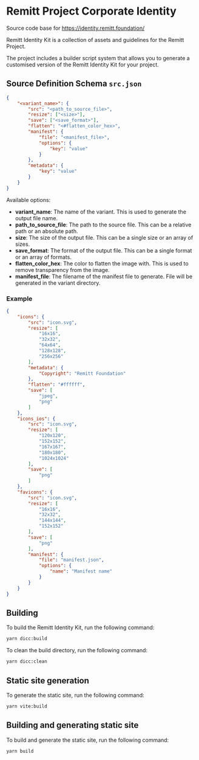 # Remitt Project Corporate Identity

Source code base for https://identity.remitt.foundation/

Remitt Identity Kit is a collection of assets and guidelines for the Remitt Project.

The project includes a builder script system that allows you to generate a customised version of the Remitt Identity Kit for your project.

## Source Definition Schema `src.json`

```json
{
    "<variant_name>": {
        "src": "<path_to_source_file>",
        "resize": ["<size>"],
        "save": ["<save_format>"],
        "flatten": "<#flatten_color_hex>",
        "manifest": {
            "file": "<manifest_file>",
            "options": {
                "key": "value"
            }
        },
        "metadata": {
            "key": "value"
        }
    }
}
```

Available options:
- **variant_name**: The name of the variant. This is used to generate the output file name.
- **path_to_source_file**: The path to the source file. This can be a relative path or an absolute path.
- **size**: The size of the output file. This can be a single size or an array of sizes.
- **save_format**: The format of the output file. This can be a single format or an array of formats.
- **flatten_color_hex**: The color to flatten the image with. This is used to remove transparency from the image.
- **manifest_file**: The filename of the manifest file to generate. File will be generated in the variant directory.

### Example

```json
{
	"icons": {
		"src": "icon.svg",
		"resize": [
			"16x16",
			"32x32",
			"64x64",
			"128x128",
			"256x256"
		],
		"metadata": {
			"Copyright": "Remitt Foundation"
		},
        "flatten": "#ffffff",
		"save": [
			"jpeg",
			"png"
		]
	},
	"icons_ios": {
		"src": "icon.svg",
		"resize": [
			"120x120",
			"152x152",
			"167x167",
			"180x180",
			"1024x1024"
		],
		"save": [
			"png"
		]
	},
	"favicons": {
		"src": "icon.svg",
		"resize": [
			"16x16",
			"32x32",
			"144x144",
			"152x152"
		],
		"save": [
			"png"
		],
		"manifest": {
			"file": "manifest.json",
            "options": {
                "name": "Manifest name"
            }
		}
	}
}
```

## Building

To build the Remitt Identity Kit, run the following command:

```bash
yarn dicc:build
```

To clean the build directory, run the following command:

```bash
yarn dicc:clean
```

## Static site generation

To generate the static site, run the following command:

```bash
yarn vite:build
```

## Building and generating static site

To build and generate the static site, run the following command:

```bash
yarn build
```
